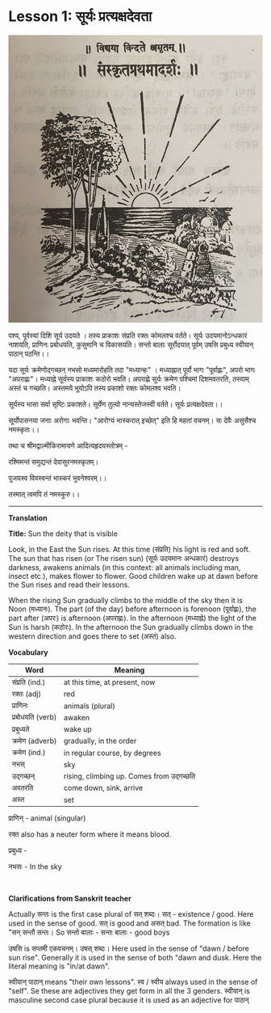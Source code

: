 # Lesson 1: सूर्यः प्रत्यक्षदेवता

![Picture of the Sun](./images/r1l1.jpg)

<!---
<img src="./images/r1l1.jpg"  width="600" />
--->

पश्य, पूर्वस्यां दिशि सूर्य उदयते । तस्य प्राकाशः संप्रति रक्तः कोमलश्च वर्तते। सूर्यः उदयमानोऽन्धकारं नाशयति, प्राणिनः प्रबोधयति, कुसुमानि च विकासयति।
सन्तो बालाः सूर्रोदयात् पूर्वम् उषसि प्रबुध्य स्वीयान् पाठान् पठन्ति।।

यदा सूर्यः क्रमेणोद्गच्छन् नभसो मध्यमारोहति तदा "मध्यान्हः" । मध्याह्नात् पूर्वो भागः "पूर्वाह्णः", अपरो भागः "अपराह्णः"। मध्याह्ने सूर्यस्य प्राकाशः कठोरो भवति। अपराह्णे सूर्यः क्रमेण पश्चिमां दिशमवतरति, तस्याम् अस्तं च गच्छति। अस्तमये भूयोऽपि तस्य प्रकाशो रक्तः कोमलश्व भवति।

सूर्यस्य भासा सर्वा सृष्टिः प्रकाशते। सूर्येण तुल्यो नान्यस्तेजस्वी वर्तते। सूर्यः प्रत्यक्षदेवता।।

सूर्योपासनया जनाः अरोगाः भवन्ति। "आरोग्यं भास्करात् इच्छेत्" इति हि महतां वचनम्। सः देवैः असुसैश्च नमस्कृतः।।

तथा च श्रीमद्वाल्मीकिरामायणे आदित्यहृदयस्तोत्रम् -

रश्मिमन्तं समुद्यन्तं देवासुरनमस्कृतम्।

पूजयस्व विवस्वन्तं भास्करं भुवनेश्वरम्।।

तस्मात् त्वमपि तं नमस्कुरु।।

---

**Translation**

**Title:** Sun the deity that is visible

Look, in the East the Sun rises. At this time (संप्रति) his light is red and soft. The sun that has risen (or The risen sun) (सूर्यः उदयमानः अन्धकारं) destroys darkness, awakens animals (in this context: all animals including man, insect etc.), makes flower to flower. Good children wake up at dawn before the Sun rises and read their lessons.

When the rising Sun gradually climbs to the middle of the sky then it is Noon (मध्यानः). The part (of the day) before afternoon is forenoon (पूर्वाह्णः), the part after (अपरः) is afternoon (अपराह्णः). In the afternoon (मध्याह्ने) the light of the Sun is harsh (कठोरः). In the afternoon the Sun gradually climbs down in the western direction and goes there to set (अस्तं) also.

**Vocabulary**

| Word | Meaning |
| --- | --- |
| संप्रति (ind.) | at this time, at present, now |
| रक्तः  (adj) | red |
| प्राणिनः | animals (plural) |
| प्रबोधयति (verb) | awaken |
| प्रबुध्यते | wake up |
| क्रमेण (adverb) | gradually, in the order |
| क्रमेण (ind.) | in regular course, by degrees |
| नभस् | sky |
| उद्गच्छन् | rising, climbing up. Comes from उद्गच्छति|
| अवतरति | come down, sink, arrive |
| अस्त | set |

प्राणिन् - animal (singular)

रक्त also has a neuter form where it means blood.

प्रबुध्य -

नभसः - In the sky

<br>

**Clarifications from Sanskrit teacher**

Actually सन्तः is the first case plural of सत् शब्दः। सत् - existence / good. Here used in the sense of good. सत् is good and असत् bad. The formation is like "सन्  सन्तौ सन्तः। So सन्तो बालाः - सन्तः बालाः - good boys

उषसि is सप्तमी एकवचनम्। उषस् शब्दः। Here used in the sense of "dawn / before sun rise". Generally it is used in the sense of both "dawn and dusk. Here the literal meaning is "in/at dawn".

स्वीयान् पाठान् means "their own lessons". स्व / स्वीय always used in the sense of "self". Se these are adjectives they get form in all the 3 genders. स्वीयान् is masculine second case plural because it is used as an adjective for पाठान्
